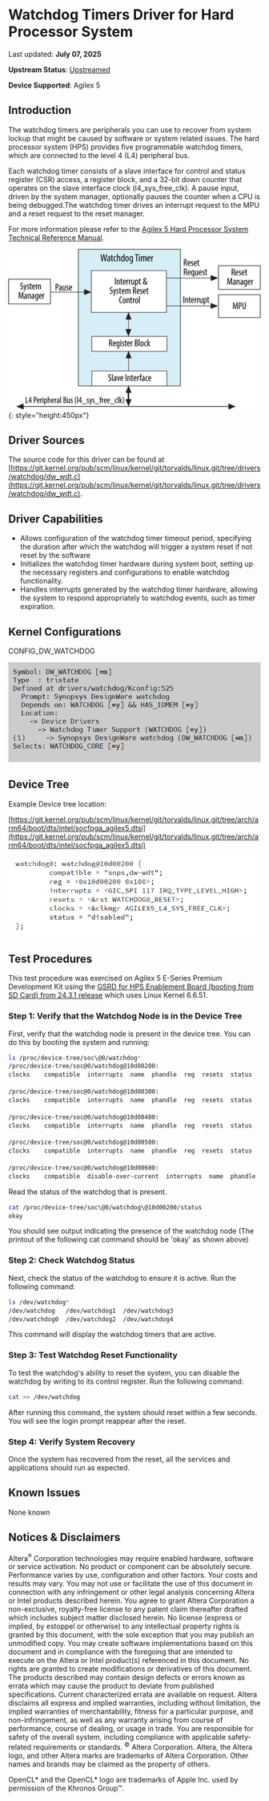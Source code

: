 # **Watchdog Timers Driver for Hard Processor System**

Last updated: **July 07, 2025** 

**Upstream Status**: [Upstreamed](https://git.kernel.org/pub/scm/linux/kernel/git/torvalds/linux.git/tree/drivers/watchdog/dw_wdt.c)

**Device Supported**: Agilex 5

## **Introduction**

The watchdog timers are peripherals you can use to recover from system lockup that might be caused by software or system related issues. The hard processor system (HPS) provides five programmable watchdog timers, which are connected to the level 4 (L4) peripheral bus.

Each watchdog timer consists of a slave interface for control and status register (CSR) access, a register block, and a 32-bit down counter that operates on the slave interface clock (l4_sys_free_clk). A pause input, driven by the system manager, optionally pauses the counter when a CPU is being debugged.The watchdog timer drives an interrupt request to the MPU and a reset request to the reset manager.

For more information please refer to the [Agilex 5 Hard Processor System Technical Reference Manual](https://www.intel.com/content/www/us/en/docs/programmable/814346).

![watchdog_timers_block_diagram](images/wdt_block_diagram.png){: style="height:450px"}

## **Driver Sources**

The source code for this driver can be found at [https://git.kernel.org/pub/scm/linux/kernel/git/torvalds/linux.git/tree/drivers/watchdog/dw_wdt.c](https://git.kernel.org/pub/scm/linux/kernel/git/torvalds/linux.git/tree/drivers/watchdog/dw_wdt.c).

## **Driver Capabilities**

* Allows configuration of the watchdog timer timeout period, specifying the duration after which the watchdog will trigger a system reset if not reset by the software
* Initializes the watchdog timer hardware during system boot, setting up the necessary registers and configurations to enable watchdog functionality.
* Handles interrupts generated by the watchdog timer hardware, allowing the system to respond appropriately to watchdog events, such as timer expiration.


## **Kernel Configurations**

CONFIG_DW_WATCHDOG

![watchdog_config_path](images/watchdog_config_path.png)

## **Device Tree**

Example Device tree location:

[https://git.kernel.org/pub/scm/linux/kernel/git/torvalds/linux.git/tree/arch/arm64/boot/dts/intel/socfpga_agilex5.dtsi](https://git.kernel.org/pub/scm/linux/kernel/git/torvalds/linux.git/tree/arch/arm64/boot/dts/intel/socfpga_agilex5.dtsi)

![watchdog_device_tree](images/watchdog_device_tree.png)

## Test Procedures

This test procedure was exercised on Agilex 5 E-Series Premium Development Kit using the [GSRD for HPS Enablement Board (booting from SD Card)  from 24.3.1 release](https://altera-fpga.github.io/rel-24.3.1/embedded-designs/agilex-5/e-series/premium/gsrd/ug-gsrd-agx5e-premium/#build-sd-card-boot-binaries) which uses Linux Kernel 6.6.51.

### Step 1: Verify that the Watchdog Node is in the Device Tree

First, verify that the watchdog node is present in the device tree. You can do this by booting the system and running:

  ```sh
  ls /proc/device-tree/soc\@0/watchdog*
  /proc/device-tree/soc@0/watchdog@10d00200:
  clocks	compatible  interrupts	name  phandle  reg  resets  status

  /proc/device-tree/soc@0/watchdog@10d00300:
  clocks	compatible  interrupts	name  phandle  reg  resets  status

  /proc/device-tree/soc@0/watchdog@10d00400:
  clocks	compatible  interrupts	name  phandle  reg  resets  status

  /proc/device-tree/soc@0/watchdog@10d00500:
  clocks	compatible  interrupts	name  phandle  reg  resets  status

  /proc/device-tree/soc@0/watchdog@10d00600:
  clocks	compatible  disable-over-current  interrupts  name  phandle  reg  resets  status
  ```

Read the status of the watchdog that is present.

```sh
cat /proc/device-tree/soc\@0/watchdog\@10d00200/status
okay
```

You should see output indicating the presence of the watchdog node (The printout of the following cat command should be 'okay' as shown above)

### Step 2: Check Watchdog Status

Next, check the status of the watchdog to ensure it is active. Run the following command:

```sh
ls /dev/watchdog*
/dev/watchdog	/dev/watchdog1	/dev/watchdog3
/dev/watchdog0	/dev/watchdog2	/dev/watchdog4

```
This command will display the watchdog timers that are active. 

### Step 3: Test Watchdog Reset Functionality

To test the watchdog's ability to reset the system, you can disable the watchdog by writing to its control register. Run the following command:

```sh
cat >> /dev/watchdog
```

After running this command, the system should reset within a few seconds. You will see the login prompt reappear after the reset.

### Step 4: Verify System Recovery

Once the system has recovered from the reset, all the services and applications should run as expected.



## **Known Issues**

None known

## Notices & Disclaimers

Altera<sup>&reg;</sup> Corporation technologies may require enabled hardware, software or service activation.
No product or component can be absolutely secure. 
Performance varies by use, configuration and other factors.
Your costs and results may vary. 
You may not use or facilitate the use of this document in connection with any infringement or other legal analysis concerning Altera or Intel products described herein. You agree to grant Altera Corporation a non-exclusive, royalty-free license to any patent claim thereafter drafted which includes subject matter disclosed herein.
No license (express or implied, by estoppel or otherwise) to any intellectual property rights is granted by this document, with the sole exception that you may publish an unmodified copy. You may create software implementations based on this document and in compliance with the foregoing that are intended to execute on the Altera or Intel product(s) referenced in this document. No rights are granted to create modifications or derivatives of this document.
The products described may contain design defects or errors known as errata which may cause the product to deviate from published specifications.  Current characterized errata are available on request.
Altera disclaims all express and implied warranties, including without limitation, the implied warranties of merchantability, fitness for a particular purpose, and non-infringement, as well as any warranty arising from course of performance, course of dealing, or usage in trade.
You are responsible for safety of the overall system, including compliance with applicable safety-related requirements or standards. 
<sup>&copy;</sup> Altera Corporation.  Altera, the Altera logo, and other Altera marks are trademarks of Altera Corporation.  Other names and brands may be claimed as the property of others. 

OpenCL* and the OpenCL* logo are trademarks of Apple Inc. used by permission of the Khronos Group™. 
